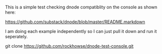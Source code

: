 This is a simple test checking dnode compatiblity on the console as shown here:

https://github.com/substack/dnode/blob/master/README.markdown

I am doing each example independently so I can just pull it down and run it seperately.

git clone https://github.com/rockhowse/dnode-test-console.git



